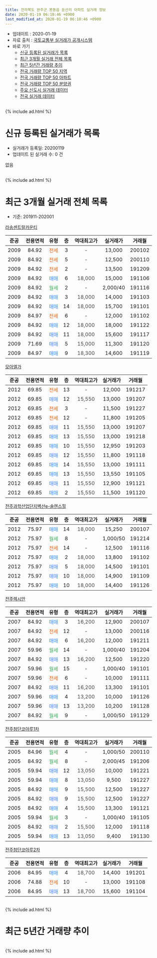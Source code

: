 ```yaml
---
title: 전라북도 완주군 봉동읍 둔산리 아파트 실거래 정보
date: 2020-01-19 06:10:46 +0900
last_modified_at: 2020-01-19 06:10:46 +0900
---
```


* 업데이트 : 2020-01-19
* 자료 출처 : [국토교통부 실거래가 공개시스템](http://rt.molit.go.kr)
* 바로 가기
    * [신규 등록된 실거래가 목록](#신규-등록된-실거래가-목록)
    * [최근 3개월 실거래 전체 목록](#최근-3개월-실거래-전체-목록)
    * [최근 5년간 거래량 추이](#최근-5년간-거래량-추이)
    * [전국 거래량 TOP 50 지역](https://apt-info.github.io/apt-trade-info/최근-3개월-전국에서-가장-거래가-많이-발생한-지역)
    * [전국 거래량 TOP 50 아파트](https://apt-info.github.io/apt-trade-info/최근-3개월-전국에서-가장-거래가-많이-발생한-아파트)
    * [전국 거래량 TOP 50 분양권](https://apt-info.github.io/apt-trade-info/최근-3개월-전국에서-가장-거래가-많이-발생한-분양권)
    * [주요 신도시 실거래 데이터](https://apt-info.github.io/apt-trade-info/주요-신도시)
    * [전국 실거래 데이터](https://apt-info.github.io/apt-trade-info/전국)
<br>
{% include ad.html %}
<br>

# 신규 등록된 실거래가 목록
* 실거래가 등록일: 20200119
* 업데이트 된 실거래 수: 0 건

없음

<br>
{% include ad.html %}
<br>

# 최근 3개월 실거래 전체 목록
* 기준: 201911-202001


[라송센트럴카운티](https://search.naver.com/search.naver?query=%EC%A0%84%EB%9D%BC%EB%B6%81%EB%8F%84+%EC%99%84%EC%A3%BC%EA%B5%B0+%EB%B4%89%EB%8F%99%EC%9D%8D+%EB%91%94%EC%82%B0%EB%A6%AC+%EB%9D%BC%EC%86%A1%EC%84%BC%ED%8A%B8%EB%9F%B4%EC%B9%B4%EC%9A%B4%ED%8B%B0)

|준공|전용면적|유형|층|역대최고가|실거래가|거래월|
|:---:|:---:|:---:|:---:|:---:|:---:|:---:|
|2009|84.92|<span style="color:#ff5a00">전세</span>|3|<span style="color:#444444">-</span>|13,000|200102|
|2009|84.92|<span style="color:#ff5a00">전세</span>|5|<span style="color:#444444">-</span>|12,500|200110|
|2009|84.92|<span style="color:#ff5a00">전세</span>|2|<span style="color:#444444">-</span>|13,500|191209|
|2009|84.92|<span style="color:#4285f3">매매</span>|6|<span style="color:#444444">18,000</span>|15,000|191106|
|2009|84.92|<span style="color:#34a853">월세</span>|2|<span style="color:#444444">-</span>|2,000/40|191116|
|2009|84.92|<span style="color:#4285f3">매매</span>|3|<span style="color:#444444">18,000</span>|14,000|191103|
|2009|84.92|<span style="color:#4285f3">매매</span>|14|<span style="color:#444444">18,000</span>|15,700|191101|
|2009|84.97|<span style="color:#ff5a00">전세</span>|6|<span style="color:#444444">-</span>|12,000|191102|
|2009|84.92|<span style="color:#4285f3">매매</span>|12|<span style="color:#444444">18,000</span>|18,000|191122|
|2009|84.92|<span style="color:#4285f3">매매</span>|11|<span style="color:#444444">18,000</span>|15,600|191117|
|2009|71.69|<span style="color:#4285f3">매매</span>|5|<span style="color:#444444">15,000</span>|11,300|191120|
|2009|84.97|<span style="color:#4285f3">매매</span>|9|<span style="color:#444444">18,300</span>|14,600|191119|

[모아엘가](https://search.naver.com/search.naver?query=%EC%A0%84%EB%9D%BC%EB%B6%81%EB%8F%84+%EC%99%84%EC%A3%BC%EA%B5%B0+%EB%B4%89%EB%8F%99%EC%9D%8D+%EB%91%94%EC%82%B0%EB%A6%AC+%EB%AA%A8%EC%95%84%EC%97%98%EA%B0%80)

|준공|전용면적|유형|층|역대최고가|실거래가|거래월|
|:---:|:---:|:---:|:---:|:---:|:---:|:---:|
|2012|69.85|<span style="color:#ff5a00">전세</span>|13|<span style="color:#444444">-</span>|12,000|191217|
|2012|69.85|<span style="color:#4285f3">매매</span>|12|<span style="color:#444444">15,550</span>|13,000|191207|
|2012|69.85|<span style="color:#ff5a00">전세</span>|3|<span style="color:#444444">-</span>|11,500|191227|
|2012|69.85|<span style="color:#ff5a00">전세</span>|12|<span style="color:#444444">-</span>|11,800|191205|
|2012|69.85|<span style="color:#4285f3">매매</span>|11|<span style="color:#444444">15,550</span>|13,000|191207|
|2012|69.85|<span style="color:#4285f3">매매</span>|13|<span style="color:#444444">15,550</span>|13,000|191218|
|2012|69.85|<span style="color:#4285f3">매매</span>|10|<span style="color:#444444">15,550</span>|12,950|191203|
|2012|69.85|<span style="color:#4285f3">매매</span>|12|<span style="color:#444444">15,550</span>|11,800|191118|
|2012|69.85|<span style="color:#4285f3">매매</span>|14|<span style="color:#444444">15,550</span>|13,000|191111|
|2012|69.85|<span style="color:#4285f3">매매</span>|13|<span style="color:#444444">15,550</span>|13,550|191105|
|2012|69.85|<span style="color:#4285f3">매매</span>|11|<span style="color:#444444">15,550</span>|12,900|191121|
|2012|69.85|<span style="color:#4285f3">매매</span>|2|<span style="color:#444444">15,550</span>|11,500|191120|

[전주과학산업단지벽산e-솔렌스힐](https://search.naver.com/search.naver?query=%EC%A0%84%EB%9D%BC%EB%B6%81%EB%8F%84+%EC%99%84%EC%A3%BC%EA%B5%B0+%EB%B4%89%EB%8F%99%EC%9D%8D+%EB%91%94%EC%82%B0%EB%A6%AC+%EC%A0%84%EC%A3%BC%EA%B3%BC%ED%95%99%EC%82%B0%EC%97%85%EB%8B%A8%EC%A7%80%EB%B2%BD%EC%82%B0e-%EC%86%94%EB%A0%8C%EC%8A%A4%ED%9E%90)

|준공|전용면적|유형|층|역대최고가|실거래가|거래월|
|:---:|:---:|:---:|:---:|:---:|:---:|:---:|
|2012|75.97|<span style="color:#4285f3">매매</span>|14|<span style="color:#444444">18,000</span>|15,250|200107|
|2012|75.97|<span style="color:#34a853">월세</span>|8|<span style="color:#444444">-</span>|1,000/50|191214|
|2012|75.97|<span style="color:#ff5a00">전세</span>|14|<span style="color:#444444">-</span>|12,500|191116|
|2012|75.97|<span style="color:#4285f3">매매</span>|2|<span style="color:#444444">18,000</span>|13,800|191102|
|2012|75.97|<span style="color:#4285f3">매매</span>|5|<span style="color:#444444">18,000</span>|14,500|191101|
|2012|75.97|<span style="color:#4285f3">매매</span>|10|<span style="color:#444444">18,000</span>|14,900|191109|
|2012|75.97|<span style="color:#4285f3">매매</span>|10|<span style="color:#444444">18,000</span>|14,400|191126|

[전주렉시안](https://search.naver.com/search.naver?query=%EC%A0%84%EB%9D%BC%EB%B6%81%EB%8F%84+%EC%99%84%EC%A3%BC%EA%B5%B0+%EB%B4%89%EB%8F%99%EC%9D%8D+%EB%91%94%EC%82%B0%EB%A6%AC+%EC%A0%84%EC%A3%BC%EB%A0%89%EC%8B%9C%EC%95%88)

|준공|전용면적|유형|층|역대최고가|실거래가|거래월|
|:---:|:---:|:---:|:---:|:---:|:---:|:---:|
|2007|84.92|<span style="color:#4285f3">매매</span>|3|<span style="color:#444444">16,200</span>|12,900|200107|
|2007|84.92|<span style="color:#ff5a00">전세</span>|12|<span style="color:#444444">-</span>|13,000|200116|
|2007|84.92|<span style="color:#4285f3">매매</span>|6|<span style="color:#444444">16,200</span>|12,000|191211|
|2007|59.96|<span style="color:#34a853">월세</span>|14|<span style="color:#444444">-</span>|1,000/40|191204|
|2007|84.92|<span style="color:#4285f3">매매</span>|13|<span style="color:#444444">16,200</span>|12,500|191220|
|2007|59.96|<span style="color:#34a853">월세</span>|15|<span style="color:#444444">-</span>|1,000/40|191101|
|2007|59.96|<span style="color:#ff5a00">전세</span>|6|<span style="color:#444444">-</span>|10,000|191111|
|2007|84.92|<span style="color:#4285f3">매매</span>|11|<span style="color:#444444">16,200</span>|13,300|191101|
|2007|59.96|<span style="color:#4285f3">매매</span>|4|<span style="color:#444444">13,200</span>|10,000|191126|
|2007|59.96|<span style="color:#4285f3">매매</span>|13|<span style="color:#444444">13,200</span>|10,200|191128|
|2007|84.92|<span style="color:#34a853">월세</span>|9|<span style="color:#444444">-</span>|1,000/50|191129|


<script async src="//pagead2.googlesyndication.com/pagead/js/adsbygoogle.js"></script>
<!-- 기본 -->
<ins class="adsbygoogle"
     style="display:block"
     data-ad-client="ca-pub-1142216861245946"
     data-ad-slot="4805727019"
     data-ad-format="auto"
     data-full-width-responsive="true"></ins>
<script>
(adsbygoogle = window.adsbygoogle || []).push({});
</script>


[전주첨단코아루1차](https://search.naver.com/search.naver?query=%EC%A0%84%EB%9D%BC%EB%B6%81%EB%8F%84+%EC%99%84%EC%A3%BC%EA%B5%B0+%EB%B4%89%EB%8F%99%EC%9D%8D+%EB%91%94%EC%82%B0%EB%A6%AC+%EC%A0%84%EC%A3%BC%EC%B2%A8%EB%8B%A8%EC%BD%94%EC%95%84%EB%A3%A81%EC%B0%A8)

|준공|전용면적|유형|층|역대최고가|실거래가|거래월|
|:---:|:---:|:---:|:---:|:---:|:---:|:---:|
|2005|84.96|<span style="color:#34a853">월세</span>|4|<span style="color:#444444">-</span>|1,000/50|200110|
|2005|84.92|<span style="color:#34a853">월세</span>|8|<span style="color:#444444">-</span>|2,000/45|191206|
|2005|59.94|<span style="color:#4285f3">매매</span>|12|<span style="color:#444444">13,050</span>|10,000|191221|
|2005|59.94|<span style="color:#4285f3">매매</span>|8|<span style="color:#444444">13,050</span>|9,500|191227|
|2005|84.92|<span style="color:#4285f3">매매</span>|9|<span style="color:#444444">15,500</span>|12,500|191227|
|2005|84.92|<span style="color:#4285f3">매매</span>|9|<span style="color:#444444">15,500</span>|12,500|191227|
|2005|84.92|<span style="color:#4285f3">매매</span>|4|<span style="color:#444444">15,500</span>|13,300|191121|
|2005|59.94|<span style="color:#34a853">월세</span>|3|<span style="color:#444444">-</span>|1,000/40|191105|
|2005|84.92|<span style="color:#4285f3">매매</span>|2|<span style="color:#444444">15,500</span>|12,000|191118|
|2005|59.94|<span style="color:#4285f3">매매</span>|13|<span style="color:#444444">13,050</span>|9,400|191130|

[전주첨단코아루2차](https://search.naver.com/search.naver?query=%EC%A0%84%EB%9D%BC%EB%B6%81%EB%8F%84+%EC%99%84%EC%A3%BC%EA%B5%B0+%EB%B4%89%EB%8F%99%EC%9D%8D+%EB%91%94%EC%82%B0%EB%A6%AC+%EC%A0%84%EC%A3%BC%EC%B2%A8%EB%8B%A8%EC%BD%94%EC%95%84%EB%A3%A82%EC%B0%A8)

|준공|전용면적|유형|층|역대최고가|실거래가|거래월|
|:---:|:---:|:---:|:---:|:---:|:---:|:---:|
|2006|84.95|<span style="color:#4285f3">매매</span>|4|<span style="color:#444444">18,700</span>|14,400|191201|
|2006|74.88|<span style="color:#ff5a00">전세</span>|10|<span style="color:#444444">-</span>|13,000|191108|
|2006|84.95|<span style="color:#4285f3">매매</span>|13|<span style="color:#444444">18,700</span>|15,600|191104|


<br>
{% include ad.html %}
<br>

# 최근 5년간 거래량 추이


<div style="width:100%;">
    <canvas id="deal_progress" height="200"></canvas>
</div>

<script>
new Chart(document.getElementById("deal_progress"), {
    type: 'line',
    data: {
        labels: ['201501','201502','201503','201504','201505','201506','201507','201508','201509','201510','201511','201512','201601','201602','201603','201604','201605','201606','201607','201608','201609','201610','201611','201612','201701','201702','201703','201704','201705','201706','201707','201708','201709','201710','201711','201712','201801','201802','201803','201804','201805','201806','201807','201808','201809','201810','201811','201812','201901','201902','201903','201904','201905','201906','201907','201908','201909','201910','201911','201912','202001'],
        datasets: [{
            label: '매매',
            pointRadius: 1,
            data: [29, 22, 25, 19, 30, 13, 20, 25, 34, 24, 28, 26, 24, 18, 34, 25, 22, 22, 22, 20, 28, 33, 22, 38, 22, 27, 30, 33, 13, 16, 27, 18, 23, 27, 24, 24, 22, 20, 23, 15, 16, 22, 9, 12, 14, 16, 16, 8, 19, 14, 18, 12, 14, 11, 13, 13, 11, 26, 23, 11, 2],
            borderColor: "rgba(255, 201, 14, 1)",
            backgroundColor: "rgba(255, 201, 14, 0.5)",
            fill: false,
            lineTension: 0
        },{
            label: '전월세',
            pointRadius: 1,
            data: [14, 15, 15, 12, 12, 6, 9, 6, 8, 7, 8, 5, 11, 10, 9, 8, 8, 7, 10, 5, 6, 10, 4, 9, 9, 8, 10, 16, 12, 5, 4, 7, 4, 9, 6, 10, 14, 16, 11, 5, 10, 7, 9, 9, 8, 8, 9, 11, 13, 14, 13, 6, 11, 7, 15, 8, 9, 9, 8, 7, 4],
            borderColor: "rgba(0, 141, 185, 1)",
            backgroundColor: "rgba(0, 141, 185, 0.5)",
            fill: false,
            lineTension: 0
        }
        ]
    },
    options: {
        responsive: true,
        title: {
            display: false
        },
        tooltips: {
            mode: 'index',
            intersect: false
        },
        hover: {
            mode: 'nearest',
            intersect: true
        },
        scales: {
            xAxes: [{
                display: true,
                scaleLabel: {
                    display: true,
                    labelString: '년/월'
                }
            }],
            yAxes: [{
                display: true,
                ticks: {
                    suggestedMin: 0,
                },
                scaleLabel: {
                    display: true,
                    labelString: '실거래 수'
                }
            }]
        }
    }
});

</script>


<br>
{% include ad.html %}
<br>

